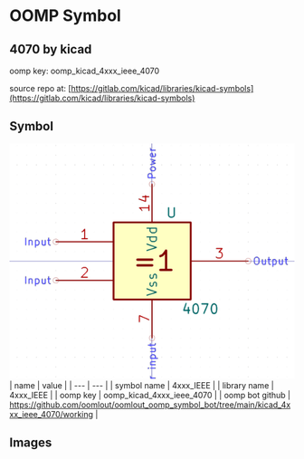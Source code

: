 # OOMP Symbol  
## 4070  by kicad  
  
oomp key: oomp_kicad_4xxx_ieee_4070  
  
source repo at: [https://gitlab.com/kicad/libraries/kicad-symbols](https://gitlab.com/kicad/libraries/kicad-symbols)  
## Symbol  
  
[![working.png](working_600.png)](working.png)  
| name | value | 
| --- | --- | 
| symbol name | 4xxx_IEEE | 
| library name | 4xxx_IEEE | 
| oomp key | oomp_kicad_4xxx_ieee_4070 | 
| oomp bot github | https://github.com/oomlout/oomlout_oomp_symbol_bot/tree/main/kicad_4xxx_ieee_4070/working | 
## Images  
